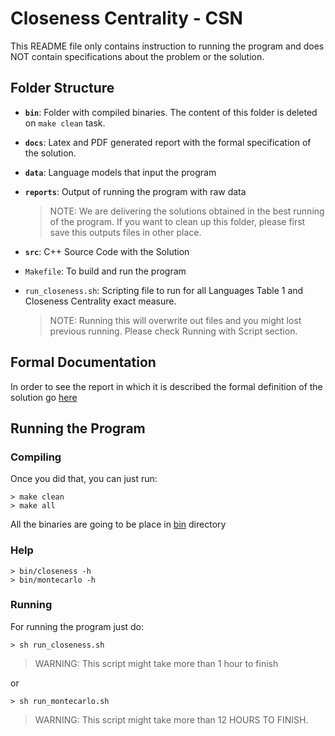 # Closeness Centrality - CSN

This README file only contains instruction to running the program and does NOT contain specifications about the problem or the solution.

## Folder Structure

- **`bin`**: Folder with compiled binaries. The content of this folder is deleted on `make clean` task.
- **`docs`**: Latex and PDF generated report with the formal specification of the solution.
- **`data`**: Language models that input the program
- **`reports`**: Output of running the program with raw data

    > NOTE: We are delivering the solutions obtained in the best running of the program. If you want to clean up this folder, please first save this outputs files in other place.

- **`src`**: C++ Source Code with the Solution
- `Makefile`: To build and run the program
- `run_closeness.sh`: Scripting file to run for all Languages Table 1 and Closeness Centrality exact measure.

    > NOTE: Running this will overwrite out files and you might lost previous running. Please check Running with Script section.

## Formal Documentation

In order to see the report in which it is described the formal definition of the solution go [here](docs/report.pdf)

## Running the Program

### Compiling

Once you did that, you can just run:

```shell
> make clean
> make all
```

All the binaries are going to be place in [bin](bin/) directory

### Help

```shell
> bin/closeness -h
> bin/montecarlo -h
```

### Running


For running the program just do:

```shell
> sh run_closeness.sh
```

> WARNING: This script might take more than 1 hour to finish

or 

```shell
> sh run_montecarlo.sh
```

> WARNING: This script might take more than 12 HOURS TO FINISH.


